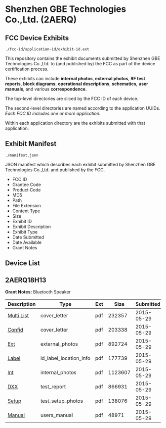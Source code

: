 # Shenzhen GBE Technologies Co.,Ltd. (2AERQ)
## FCC Device Exhibits

```
./fcc-id/application-id/exhibit-id.ext
```

This repository contains the exhibit documents submitted by Shenzhen GBE Technologies Co.,Ltd. to (and published by) the FCC as part of the device certification process.

These exhibits can include **internal photos**, **external photos**, **RF test reports**, **block diagrams**, **operational descriptions**, **schematics**, **user manuals**, and various **correspondence**.

The top-level directories are sliced by the FCC ID of each device.

The second-level directories are named according to the application UUIDs. *Each FCC ID includes one or more application.*

Within each application directory are the exhibits submitted with that application. 

## Exhibit Manifest

```
./manifest.json
```

JSON manifest which describes each exhibit submitted by Shenzhen GBE Technologies Co.,Ltd. and published by the FCC.

- FCC ID
- Grantee Code
- Product Code
- MD5
- Path
- File Extension
- Content Type
- Size
- Exhibit ID
- Exhibit Description
- Exhibit Type
- Date Submitted
- Date Available
- Grant Notes

## Device List
## 2AERQ18H13
**Grant Notes:** Bluetooth Speaker

| Description | Type | Ext | Size | Submitted | Available |
| ----------- | ---- | --- | ---- | --------- | --------- |
| [Multi List](2AERQ18H13/2f45598475d4729aa88e59609c14f48a/2630037.pdf) | cover_letter | pdf | 232357 | 2015-05-29 | 2015-05-29 |
| [Confid](2AERQ18H13/2f45598475d4729aa88e59609c14f48a/2630042.pdf) | cover_letter | pdf | 203338 | 2015-05-29 | 2015-05-29 |
| [Ext](2AERQ18H13/2f45598475d4729aa88e59609c14f48a/2630041.pdf) | external_photos | pdf | 892724 | 2015-05-29 | 2015-05-29 |
| [Label](2AERQ18H13/2f45598475d4729aa88e59609c14f48a/2630043.pdf) | id_label_location_info | pdf | 177739 | 2015-05-29 | 2015-05-29 |
| [Int](2AERQ18H13/2f45598475d4729aa88e59609c14f48a/2630044.pdf) | internal_photos | pdf | 1123607 | 2015-05-29 | 2015-05-29 |
| [DXX](2AERQ18H13/2f45598475d4729aa88e59609c14f48a/2630045.pdf) | test_report | pdf | 866931 | 2015-05-29 | 2015-05-29 |
| [Setup](2AERQ18H13/2f45598475d4729aa88e59609c14f48a/2630046.pdf) | test_setup_photos | pdf | 138076 | 2015-05-29 | 2015-05-29 |
| [Manual](2AERQ18H13/2f45598475d4729aa88e59609c14f48a/2630047.pdf) | users_manual | pdf | 48971 | 2015-05-29 | 2015-05-29 |
